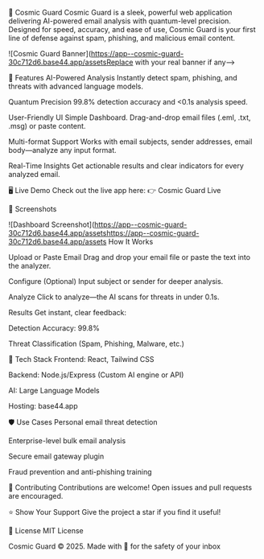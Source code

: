 🌌 Cosmic Guard
Cosmic Guard is a sleek, powerful web application delivering AI-powered email analysis with quantum-level precision. Designed for speed, accuracy, and ease of use, Cosmic Guard is your first line of defense against spam, phishing, and malicious email content.

![Cosmic Guard Banner](https://app--cosmic-guard-30c712d6.base44.app/assetsReplace with your real banner if any-->

🚀 Features
AI-Powered Analysis
Instantly detect spam, phishing, and threats with advanced language models.

Quantum Precision
99.8% detection accuracy and <0.1s analysis speed.

User-Friendly UI
Simple Dashboard. Drag-and-drop email files (.eml, .txt, .msg) or paste content.

Multi-format Support
Works with email subjects, sender addresses, email body—analyze any input format.

Real-Time Insights
Get actionable results and clear indicators for every analyzed email.

🖥️ Live Demo
Check out the live app here:
👉 Cosmic Guard Live

📸 Screenshots
<!-- Add your screenshots below -->
![Dashboard Screenshot](https://app--cosmic-guard-30c712d6.base44.app/assetshttps://app--cosmic-guard-30c712d6.base44.app/assets How It Works

Upload or Paste Email
Drag and drop your email file or paste the text into the analyzer.

Configure (Optional)
Input subject or sender for deeper analysis.

Analyze
Click to analyze—the AI scans for threats in under 0.1s.

Results
Get instant, clear feedback:

Detection Accuracy: 99.8%

Threat Classification (Spam, Phishing, Malware, etc.)

🔧 Tech Stack
Frontend: React, Tailwind CSS

Backend: Node.js/Express (Custom AI engine or API)

AI: Large Language Models

Hosting: base44.app

🛡️ Use Cases
Personal email threat detection

Enterprise-level bulk email analysis

Secure email gateway plugin

Fraud prevention and anti-phishing training

🤝 Contributing
Contributions are welcome! Open issues and pull requests are encouraged.

⭐️ Show Your Support
Give the project a star if you find it useful!

📄 License
MIT License

Cosmic Guard © 2025. Made with 💫 for the safety of your inbox
